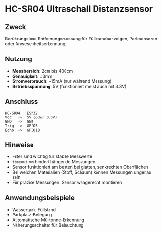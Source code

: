 # HC-SR04 Ultraschall Distanzsensor

## Zweck
Berührungslose Entfernungsmessung für Füllstandsanzeigen, Parksensoren oder Anwesenheitserkennung.

## Nutzung
- **Messbereich**: 2cm bis 400cm
- **Genauigkeit**: ±3mm
- **Stromverbrauch**: ~15mA (nur während Messung)
- **Betriebsspannung**: 5V (funktioniert meist auch mit 3.3V)

## Anschluss
```
HC-SR04   ESP32
VCC   ->  5V (oder 3.3V)
GND   ->  GND
Trig  ->  GPIO5
Echo  ->  GPIO18
```

## Hinweise
- Filter sind wichtig für stabile Messwerte
- `timeout` verhindert hängende Messungen
- Sensor funktioniert am besten bei glatten, senkrechten Oberflächen
- Bei weichen Materialien (Stoff, Schaum) können Messungen ungenau sein
- Für präzise Messungen: Sensor waagerecht montieren

## Anwendungsbeispiele
- Wassertank-Füllstand
- Parkplatz-Belegung
- Automatische Mülltonne-Erkennung
- Näherungsschalter für Beleuchtung

